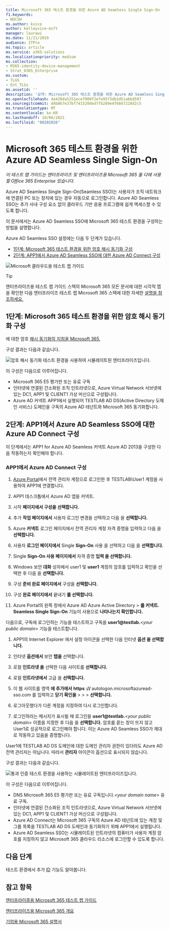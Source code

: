 ```yaml
---
title: Microsoft 365 테스트 환경을 위한 Azure AD Seamless Single Sign-On
f1.keywords:
- NOCSH
ms.author: kvice
author: kelleyvice-msft
manager: laurawi
ms.date: 11/21/2019
audience: ITPro
ms.topic: article
ms.service: o365-solutions
ms.localizationpriority: medium
ms.collection:
- M365-identity-device-management
- Strat_O365_Enterprise
ms.custom:
- TLGS
- Ent_TLGs
ms.assetid: ''
description: '요약: Microsoft 365 테스트 환경을 위한 Azure AD Seamless Single Sign-On을 구성하고 테스트합니다.'
ms.openlocfilehash: 4a420da5251ecef900f2efe9573db1d51a6bd597
ms.sourcegitcommit: d4b867e37bf741528ded7fb289e4f6847228d2c5
ms.translationtype: MT
ms.contentlocale: ko-KR
ms.lasthandoff: 10/06/2021
ms.locfileid: "60202826"
---
```

# <a name="azure-ad-seamless-single-sign-on-for-your-microsoft-365-test-environment"></a>Microsoft 365 테스트 환경을 위한 Azure AD Seamless Single Sign-On

*이 테스트 랩 가이드는 엔터프라이즈 및 엔터프라이즈용 Microsoft 365 둘 다에 사용할 Office 365 Enterprise 있습니다.*

Azure AD Seamless Single Sign-On(Seamless SSO)는 사용자가 조직 네트워크에 연결된 PC 또는 장치에 있는 경우 자동으로 로그인합니다. Azure AD Seamless SSO는 추가 사내 구성 요소 없이 클라우드 기반 응용 프로그램에 쉽게 액세스할 수 있도록 합니다.

이 문서에서는 Azure AD Seamless SSO에 Microsoft 365 테스트 환경을 구성하는 방법을 설명합니다.

Azure AD Seamless SSO 설정에는 다음 두 단계가 있습니다.
- [1단계: Microsoft 365 테스트 환경을 위한 암호 해시 동기화 구성](#phase-1-configure-password-hash-synchronization-for-your-microsoft-365-test-environment)
- [2단계: APP1에서 Azure AD Seamless SSO에 대한 Azure AD Connect 구성](#phase-2-configure-azure-ad-connect-on-app1-for-azure-ad-seamless-sso)
   
![Microsoft 클라우드용 테스트 랩 가이드](../media/m365-enterprise-test-lab-guides/cloud-tlg-icon.png) 
    
> [!TIP]
> 엔터프라이즈용 테스트 랩 가이드 스택의 Microsoft 365 모든 문서에 대한 시각적 맵을 확인한 다음 엔터프라이즈 테스트 랩 Microsoft 365 스택에 대한 자세한 [설명을 참조하세요.](../downloads/Microsoft365EnterpriseTLGStack.pdf)
  
## <a name="phase-1-configure-password-hash-synchronization-for-your-microsoft-365-test-environment"></a>1단계: Microsoft 365 테스트 환경을 위한 암호 해시 동기화 구성

에 대한 암호 [해시 동기화의 지침을 Microsoft 365.](password-hash-sync-m365-ent-test-environment.md) 

구성 결과는 다음과 같습니다.
  
![암호 해시 동기화 테스트 환경을 사용하여 시뮬레이트된 엔터프라이즈입니다.](../media/pass-through-auth-m365-ent-test-environment/Phase1.png)
  
이 구성은 다음으로 이루어집니다.
  
- Microsoft 365 E5 평가판 또는 유료 구독
- 인터넷에 연결된 간소화된 조직 인트라넷으로, Azure Virtual Network 서브넷에 있는 DC1, APP1 및 CLIENT1 가상 머신으로 구성됩니다.
- Azure AD 커넥트 APP1에서 실행되어 TESTLAB AD DS(Active Directory 도메인 서비스) 도메인을 구독의 Azure AD 테넌트와 Microsoft 365 동기화합니다.

## <a name="phase-2-configure-azure-ad-connect-on-app1-for-azure-ad-seamless-sso"></a>2단계: APP1에서 Azure AD Seamless SSO에 대한 Azure AD Connect 구성

이 단계에서는 APP1 for Azure AD Seamless 커넥트 Azure AD 2013을 구성한 다음 작동하는지 확인해야 합니다.

### <a name="configure-azure-ad-connect-on-app1"></a>APP1에서 Azure AD Connect 구성

1. [Azure Portal](https://portal.azure.com)에서 전역 관리자 계정으로 로그인한 후 TESTLAB\User1 계정을 사용하여 APP1에 연결합니다.

2. APP1 데스크톱에서 Azure AD 앱을 커넥트.

3. 시작 **페이지에서 구성을** **선택합니다.**

4. 추가 **작업 페이지에서** 사용자 로그인 변경을 선택하고 다음 을 **선택합니다.**

5. Azure **커넥트** 로그인 페이지에서 전역 관리자 계정 자격 증명을 입력하고 다음 을 **선택합니다.**

6. 사용자 **로그인 페이지에서** Single **Sign-On** 사용 을 선택하고 다음 을 **선택합니다.**

7. Single **Sign-On 사용 페이지에서** 자격 증명 **입력 을 선택합니다.**

8. Windows 보안 **대화** 상자에서 user1 및 **user1** 계정의 암호를 입력하고 확인을 선택한 후 다음 을 **선택합니다.**

9. 구성 **준비 완료 페이지에서** 구성을 **선택합니다.**

10. 구성 **완료 페이지에서** 끝내기 **를 선택합니다.**

11. Azure Portal의 왼쪽 창에서 Azure AD Azure Active Directory  >  **를 커넥트.** **Seamless Single Sign-On** 기능이 사용으로 **나타나는지 확인합니다.**

다음으로, 구독에 로그인하는 기능을 테스트하고 구독을 <strong>user1@testlab.</strong>\<*your public domain*> 기능을 테스트합니다.

1. APP1의 Internet Explorer 에서 설정 아이콘을 선택한 다음 인터넷 **옵션 을 선택합니다.**
 
2. 인터넷 **옵션에서** 보안 **탭을** 선택합니다.

3. 로컬 **인트라넷 을** 선택한 다음 사이트를 **선택합니다.**

4. 로컬 **인트라넷에서** 고급 을 **선택합니다.**

5. 이 웹 사이트를 영역 **에 추가에서** **https <span>://</span>** autologon.microsoftazuread-sso.com 를 입력하고 **닫기 확인을**  >    >    >  **선택합니다.**

6. 로그아웃했다가 다른 계정을 지정하여 다시 로그인합니다.

7. 로그인하라는 메시지가 표시될 때 로그인을 <strong>user1@testlab.</strong>\<*your public domain*> 이름을 지정한 후 다음 을 **선택합니다.** 암호를 묻는 창이 뜨지 않고 User1로 성공적으로 로그인해야 합니다. 이는 Azure AD Seamless SSO가 제대로 작동하고 있음을 증명합니다.

User1에 TESTLAB AD DS 도메인에 대한 도메인 관리자 권한이 있더라도 Azure AD 전역 관리자는 아닙니다. 따라서 **관리자** 아이콘이 옵션으로 표시되지 않습니다.

구성 결과는 다음과 같습니다.

![통과 인증 테스트 환경을 사용하는 시뮬레이트된 엔터프라이즈입니다.](../media/pass-through-auth-m365-ent-test-environment/Phase1.png)

이 구성은 다음으로 이루어집니다.

- DNS Microsoft 365 E5 평가판 또는 유료 구독입니다.\<*your domain name*> 유료 구독.
- 인터넷에 연결된 간소화된 조직 인트라넷으로, Azure Virtual Network 서브넷에 있는 DC1, APP1 및 CLIENT1 가상 머신으로 구성됩니다.
- Azure AD Connect는 Microsoft 365 구독의 Azure AD 테넌트에 있는 계정 및 그룹 목록을 TESTLAB AD DS 도메인과 동기화하기 위해 APP1에서 실행됩니다.
- Azure AD Seamless SSO는 시뮬레이트된 인트라넷의 컴퓨터가 사용자 계정 암호를 지정하지 않고 Microsoft 365 클라우드 리소스에 로그인할 수 있도록 합니다.

## <a name="next-step"></a>다음 단계

테스트 환경에서 추가 [ID](m365-enterprise-test-lab-guides.md#identity) 기능도 알아봅니다.

## <a name="see-also"></a>참고 항목

[엔터프라이증용 Microsoft 365 테스트 랩 가이드](m365-enterprise-test-lab-guides.md)

[엔터프라이즈용 Microsoft 365 개요](microsoft-365-overview.md)

[기업용 Microsoft 365 설명서](/microsoft-365-enterprise/)